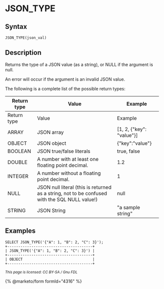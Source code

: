 
# JSON_TYPE

## Syntax


```
JSON_TYPE(json_val)
```

## Description


Returns the type of a JSON value (as a string), or NULL if the argument is null.


An error will occur if the argument is an invalid JSON value.


The following is a complete list of the possible return types:



| Return type | Value | Example |
| --- | --- | --- |
| Return type | Value | Example |
| ARRAY | JSON array | [1, 2, {"key": "value"}] |
| OBJECT | JSON object | {"key":"value"} |
| BOOLEAN | JSON true/false literals | true, false |
| DOUBLE | A number with at least one floating point decimal. | 1.2 |
| INTEGER | A number without a floating point decimal. | 1 |
| NULL | JSON null literal (this is returned as a string, not to be confused with the SQL NULL value!) | null |
| STRING | JSON String | "a sample string" |



## Examples


```
SELECT JSON_TYPE('{"A": 1, "B": 2, "C": 3}');
+---------------------------------------+
| JSON_TYPE('{"A": 1, "B": 2, "C": 3}') |
+---------------------------------------+
| OBJECT                                |
+---------------------------------------+
```


<sub>_This page is licensed: CC BY-SA / Gnu FDL_</sub>


{% @marketo/form formId="4316" %}
